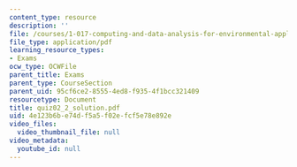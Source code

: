 ```yaml
---
content_type: resource
description: ''
file: /courses/1-017-computing-and-data-analysis-for-environmental-applications-fall-2003/4e123b6be74df5a5f02efcf5e78e892e_quiz02_2_solution.pdf
file_type: application/pdf
learning_resource_types:
- Exams
ocw_type: OCWFile
parent_title: Exams
parent_type: CourseSection
parent_uid: 95cf6ce2-8555-4ed8-f935-4f1bcc321409
resourcetype: Document
title: quiz02_2_solution.pdf
uid: 4e123b6b-e74d-f5a5-f02e-fcf5e78e892e
video_files:
  video_thumbnail_file: null
video_metadata:
  youtube_id: null
---
```

